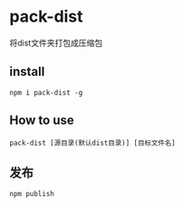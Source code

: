 # pack-dist

将dist文件夹打包成压缩包

## install
```
npm i pack-dist -g
```
## How to use
```
pack-dist [源目录(默认dist目录)] [目标文件名]
```

## 发布
```
npm publish
```